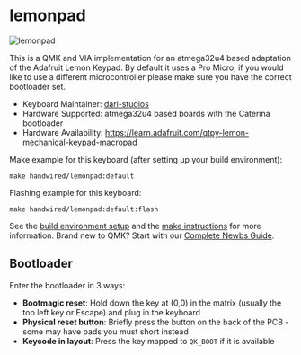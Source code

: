 # lemonpad

![lemonpad](https://i.imgur.com/hAp2Nich.jpeg)

This is a QMK and VIA implementation for an atmega32u4 based adaptation of the Adafruit Lemon Keypad. By default it uses a Pro Micro, if you would like to use a different microcontroller please make sure you have the correct bootloader set. 

* Keyboard Maintainer: [dari-studios](https://github.com/dari-studios)
* Hardware Supported: atmega32u4 based boards with the Caterina bootloader
* Hardware Availability: https://learn.adafruit.com/qtpy-lemon-mechanical-keypad-macropad

Make example for this keyboard (after setting up your build environment):

    make handwired/lemonpad:default

Flashing example for this keyboard:

    make handwired/lemonpad:default:flash

See the [build environment setup](https://docs.qmk.fm/#/getting_started_build_tools) and the [make instructions](https://docs.qmk.fm/#/getting_started_make_guide) for more information. Brand new to QMK? Start with our [Complete Newbs Guide](https://docs.qmk.fm/#/newbs).

## Bootloader

Enter the bootloader in 3 ways:

* **Bootmagic reset**: Hold down the key at (0,0) in the matrix (usually the top left key or Escape) and plug in the keyboard
* **Physical reset button**: Briefly press the button on the back of the PCB - some may have pads you must short instead
* **Keycode in layout**: Press the key mapped to `QK_BOOT` if it is available
